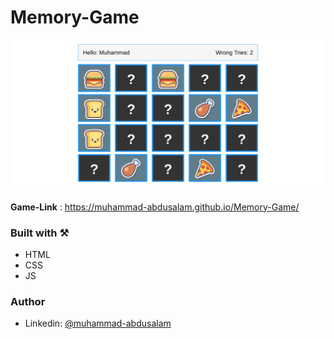 # Memory-Game

![Memory_Game](./screenshot/game.png)

**Game-Link** : https://muhammad-abdusalam.github.io/Memory-Game/

### Built with ⚒️

- HTML
- CSS
- JS

### Author

- Linkedin: [@muhammad-abdusalam](https://www.linkedin.com/in/muhammad-abdusalam)
